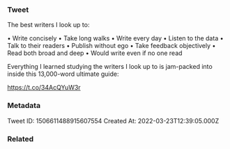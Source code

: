 ### Tweet
The best writers I look up to:

• Write concisely
• Take long walks
• Write every day 
• Listen to the data
• Talk to their readers
• Publish without ego
• Take feedback objectively
• Read both broad and deep
• Would write even if no one read

Everything I learned studying the writers I look up to is jam-packed into inside this 13,000-word ultimate guide:

https://t.co/34AcQYuW3r

### Metadata
Tweet ID: 1506611488915607554
Created At: 2022-03-23T12:39:05.000Z

### Related


